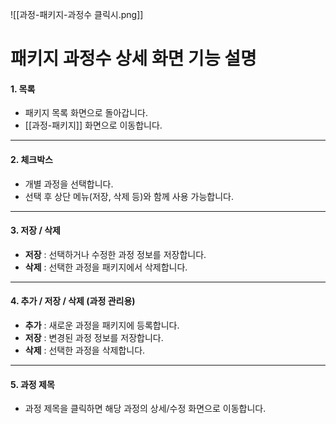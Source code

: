 ![[과정-패키지-과정수 클릭시.png]]

# 패키지 과정수 상세 화면 기능 설명

#### 1. **목록**
- 패키지 목록 화면으로 돌아갑니다.  
- [[과정-패키지]] 화면으로 이동합니다.  


---

#### 2. **체크박스**
- 개별 과정을 선택합니다.  
- 선택 후 상단 메뉴(저장, 삭제 등)와 함께 사용 가능합니다.  

---

#### 3. **저장 / 삭제**
- **저장** : 선택하거나 수정한 과정 정보를 저장합니다.  
- **삭제** : 선택한 과정을 패키지에서 삭제합니다.  

---

#### 4. **추가 / 저장 / 삭제 (과정 관리용)**
- **추가** : 새로운 과정을 패키지에 등록합니다.  
- **저장** : 변경된 과정 정보를 저장합니다.  
- **삭제** : 선택한 과정을 삭제합니다.  

---

#### 5. **과정 제목**
- 과정 제목을 클릭하면 해당 과정의 상세/수정 화면으로 이동합니다.  
